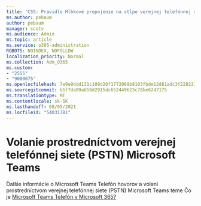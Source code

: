 ```yaml
---
title: 'CSS: Pravidlo Hĺbkové prepojenie na stĺpe verejnej telefónnej siete (PSTN)'
ms.author: pebaum
author: pebaum
manager: scotv
ms.audience: Admin
ms.topic: article
ms.service: o365-administration
ROBOTS: NOINDEX, NOFOLLOW
localization_priority: Normal
ms.collection: Adm_O365
ms.custom:
- "2555"
- "9000675"
ms.openlocfilehash: 7e9e9ddd131c109d20f1772089b8103fbde12d81adc3f2282210c8a9e2e43611
ms.sourcegitcommit: b5f7da89a650d2915dc652449623c78be6247175
ms.translationtype: MT
ms.contentlocale: sk-SK
ms.lasthandoff: 08/05/2021
ms.locfileid: "54031781"
---
```

# <a name="pstn-calling-with-microsoft-teams"></a>Volanie prostredníctvom verejnej telefónnej siete (PSTN) Microsoft Teams

Ďalšie informácie o Microsoft Teams Telefón hovorov a volaní prostredníctvom verejnej telefónnej siete (PSTN) Microsoft Teams téme Čo je [Microsoft Teams Telefón v Microsoft 365?](https://docs.microsoft.com/microsoftteams/what-is-phone-system-in-office-365)